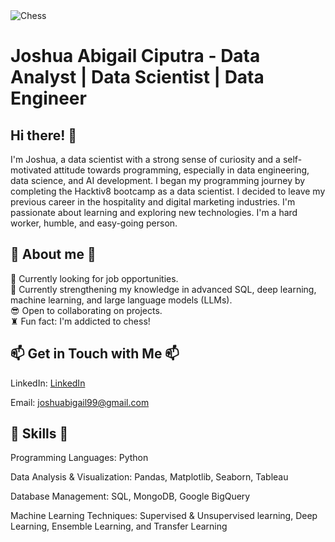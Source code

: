<img src="https://pikbest.com//backgrounds/chess-pieces-few-of-a-board-on-black-background_9588610.html" alt="Chess">

# Joshua Abigail Ciputra - Data Analyst | Data Scientist | Data Engineer
## Hi there! 👋
I'm Joshua, a data scientist with a strong sense of curiosity and a self-motivated attitude towards programming, especially in data engineering, data science, and AI development. I began my programming journey by completing the Hacktiv8 bootcamp as a data scientist. I decided to leave my previous career in the hospitality and digital marketing industries. I'm passionate about learning and exploring new technologies. I'm a hard worker, humble, and easy-going person.

## 👀 About me 👀
🌟 Currently looking for job opportunities. <br>
💫 Currently strengthening my knowledge in advanced SQL, deep learning, machine learning, and large language models (LLMs). <br>
😎 Open to collaborating on projects. <br>
♜ Fun fact: I'm addicted to chess! <br>

## 📫 Get in Touch with Me 📫

LinkedIn: [LinkedIn](https://www.linkedin.com/in/joshua-ciputra-15a229318)

Email: joshuabigail99@gmail.com

## 🌵 Skills 🌵

Programming Languages: Python <br>

Data Analysis & Visualization: Pandas, Matplotlib, Seaborn, Tableau <br>

Database Management: SQL, MongoDB, Google BigQuery <br>

Machine Learning Techniques: Supervised & Unsupervised learning, Deep Learning, Ensemble Learning, and Transfer Learning <br>

<!--
**Joshua-FTDS/Joshua-FTDS** is a ✨ _special_ ✨ repository because its `README.md` (this file) appears on your GitHub profile.

Here are some ideas to get you started:

- 🔭 I’m currently working on ...
- 🌱 I’m currently learning ...
- 👯 I’m looking to collaborate on ...
- 🤔 I’m looking for help with ...
- 💬 Ask me about ...
- 📫 How to reach me: ...
- 😄 Pronouns: ...
- ⚡ Fun fact: ...
-->
